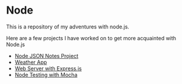 # Node
This is a repository of my adventures with node.js.

Here are a few projects I have worked on to get more acquainted with Node.js
- [Node JSON Notes Project](https://github.com/Gabriel-Lewis/node/tree/master/first_project)
- [Weather App](https://github.com/Gabriel-Lewis/node-weather-app)
- [Web Server with Express.js](https://github.com/Gabriel-Lewis/node/tree/master/node-web-server)
- [Node Testing with Mocha](https://github.com/Gabriel-Lewis/node/tree/master/node-test)
